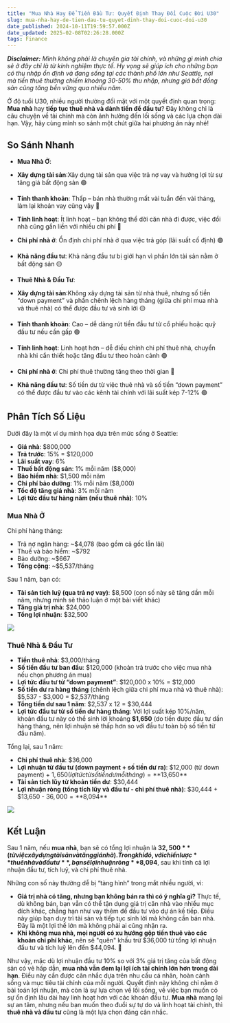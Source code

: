 ```yaml
---
title: "Mua Nhà Hay Để Tiền Đầu Tư: Quyết Định Thay Đổi Cuộc Đời U30"
slug: mua-nha-hay-de-tien-dau-tu-quyet-dinh-thay-doi-cuoc-doi-u30
date_published: 2024-10-11T19:59:57.000Z
date_updated: 2025-02-08T02:26:28.000Z
tags: Finance
---
```


***Disclaimer:** Mình không phải là chuyên gia tài chính, và những gì mình chia sẻ ở đây chỉ là từ kinh nghiệm thực tế. Hy vọng sẽ giúp ích cho những bạn có thu nhập ổn định và đang sống tại các thành phố lớn như Seattle, nơi mà tiền thuê thường chiếm khoảng 30-50% thu nhập, nhưng giá bất *đồng* sản cũng tăng bền vững qua nhiều năm.*

Ở độ tuổi U30, nhiều người thường đối mặt với một quyết định quan trọng: **Mua nhà** hay **tiếp tục thuê nhà và dành tiền để đầu tư**? Đây không chỉ là câu chuyện về tài chính mà còn ảnh hưởng đến lối sống và các lựa chọn dài hạn. Vậy, hãy cùng mình so sánh một chút giữa hai phương án này nhé!

## **So Sánh Nhanh**

- **Mua Nhà Ở**:
- **Xây dựng tài sản**:Xây dựng tài sản qua việc trả nợ vay và hưởng lợi từ sự tăng giá bất động sản 🟢
- **Tính thanh khoản**: Thấp – bán nhà thường mất vài tuần đến vài tháng, làm lại khoản vay cũng vậy 🔴
- **Tính linh hoạt**: Ít linh hoạt – bạn không thể dời căn nhà đi được, việc đổi nhà cũng gắn liền với nhiều chi phí 🔴
- **Chi phí nhà ở**: Ổn định chi phí nhà ở qua việc trả góp (lãi suất cố định) 🟢
- **Khả năng đầu tư**: Khả năng đầu tư bị giới hạn vì phần lớn tài sản nằm ở bất động sản 🟡

- **Thuê Nhà & Đầu Tư**:
- **Xây dựng tài sản**:Không xây dựng tài sản từ nhà thuê, nhưng số tiền “down payment” và phần chênh lệch hàng tháng (giữa chi phí mua nhà và thuê nhà) có thể được đầu tư và sinh lời 🟡
- **Tính thanh khoản**: Cao – dễ dàng rút tiền đầu tư từ cổ phiếu hoặc quỹ đầu tư nếu cần gấp 🟢
- **Tính linh hoạt**: Linh hoạt hơn – dễ điều chỉnh chi phí thuê nhà, chuyển nhà khi cần thiết hoặc tăng đầu tư theo hoàn cảnh 🟢
- **Chi phí nhà ở**: Chi phí thuê thường tăng theo thời gian 🔴
- **Khả năng đầu tư**: Số tiền dư từ việc thuê nhà và số tiền “down payment” có thể được đầu tư vào các kênh tài chính với lãi suất kép 7-12% 🟢

## **Phân Tích Số Liệu**

Dưới đây là một ví dụ minh họa dựa trên mức sống ở Seattle:

- **Giá nhà**: $800,000
- **Trả trước**: 15% = $120,000
- **Lãi suất vay**: 6%
- **Thuế bất động sản**: 1% mỗi năm ($8,000)
- **Bảo hiểm nhà**: $1,500 mỗi năm
- **Chi phí bảo dưỡng**: 1% mỗi năm ($8,000)
- **Tốc độ tăng giá nhà**: 3% mỗi năm
- **Lợi tức đầu tư hàng năm (nếu thuê nhà)**: 10%

### **Mua Nhà Ở**

Chi phí hàng tháng:

- Trả nợ ngân hàng: ~$4,078 (bao gồm cả gốc lẫn lãi)
- Thuế và bảo hiểm: ~$792
- Bảo dưỡng: ~$667
- **Tổng cộng**: ~$5,537/tháng

Sau 1 năm, bạn có:

- **Tài sản tích luỹ (qua trả nợ vay)**: $8,500 (con số này sẽ tăng dần mỗi năm, nhưng mình sẽ thảo luận ở một bài viết khác)
- **Tăng giá trị nhà**: $24,000
- **Tổng lợi nhuận**: $32,500

![](https://media.tenor.com/sd3GoKCHf7IAAAAC/money-crypto.gif)
### **Thuê Nhà & Đầu Tư**

- **Tiền thuê nhà**: $3,000/tháng
- **Số tiền đầu tư ban đầu**: $120,000 (khoản trả trước cho việc mua nhà nếu chọn phương án mua)
- **Lợi tức đầu tư từ “down payment”**: $120,000 x 10% = $12,000
- **Số tiền dư ra hàng tháng** (chênh lệch giữa chi phí mua nhà và thuê nhà): $5,537 - $3,000 = $2,537/tháng
- **Tổng tiền dư sau 1 năm**: $2,537 x 12 = $30,444
- **Lợi tức đầu tư từ số tiền dư hàng tháng**: Với lợi suất kép 10%/năm, khoản đầu tư này có thể sinh lời khoảng **$1,650** (do tiền được đầu tư dần hàng tháng, nên lợi nhuận sẽ thấp hơn so với đầu tư toàn bộ số tiền từ đầu năm).

Tổng lại, sau 1 năm:

- **Chi phí thuê nhà**: $36,000
- **Lợi nhuận từ đầu tư (down payment + số tiền dư ra)**: $12,000 (từ down payment) + $1,650 (lợi tức từ số tiền dư mỗi tháng) = **$13,650**
- **Tài sản tích lũy từ khoản tiền dư**: $30,444
- **Lợi nhuận ròng (tổng tích lũy và đầu tư - chi phí thuê nhà)**: $30,444 + $13,650 - $36,000 = **$8,094**

![](https://media.tenor.com/xxFSg4CCwmwAAAAC/leonardo-dicaprio-maket-it-rain.gif)
## Kết Luận

Sau 1 năm, nếu **mua nhà**, bạn sẽ có tổng lợi nhuận là **$32,500** (từ việc xây dựng tài sản và tăng giá nhà). Trong khi đó, với chiến lược **thuê nhà và đầu tư**, bạn sẽ lợi nhuận ròng **$8,094**, sau khi tính cả lợi nhuận đầu tư, tích luỹ, và chi phí thuê nhà.

Những con số này thường dễ bị “tàng hình” trong mắt nhiều người, vì:

- **Giá trị nhà có tăng, nhưng bạn không bán ra thì có ý nghĩa gì?** Thực tế, dù không bán, bạn vẫn có thể tận dụng giá trị căn nhà vào nhiều mục đích khác, chẳng hạn như vay thêm để đầu tư vào dự án kế tiếp. Điều này giúp bạn duy trì tài sản và tiếp tục sinh lời mà không cần bán nhà. Đây là một lợi thế lớn mà không phải ai cũng nhận ra.
- **Khi không mua nhà, mọi người có xu hướng gộp tiền thuê vào các khoản chi phí khác**, nên sẽ "quên" khấu trừ $36,000 từ tổng lợi nhuận đầu tư và tích luỹ lên đến $44,094. 🤑 

Như vậy, mặc dù lợi nhuận đầu tư 10% so với 3% giá trị tăng của bất động sản có vẻ hấp dẫn, **mua nhà vẫn đem lại lợi ích tài chính lớn hơn trong dài hạn**. Điều này cần được cân nhắc dựa trên nhu cầu cá nhân, hoàn cảnh sống và mục tiêu tài chính của mỗi người. Quyết định này không chỉ nằm ở bài toán lợi nhuận, mà còn là sự lựa chọn về lối sống, về việc bạn muốn có sự ổn định lâu dài hay linh hoạt hơn với các khoản đầu tư. **Mua nhà** mang lại sự an tâm, nhưng nếu bạn muốn theo đuổi sự tự do và linh hoạt tài chính, thì **thuê nhà và đầu tư** cũng là một lựa chọn đáng cân nhắc.
